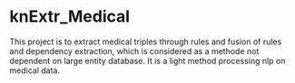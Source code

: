 # knExtr_Medical
This project is to extract medical triples through rules and fusion of rules and dependency extraction, which is considered as a methode not dependent on large entity database. It is a light method processing nlp on medical data.
